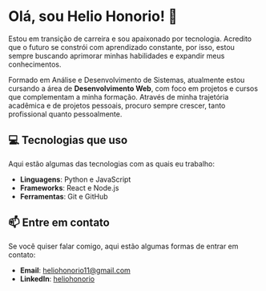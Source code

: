 # Olá, sou Helio Honorio! 👋

Estou em transição de carreira e sou apaixonado por tecnologia. Acredito que o futuro se constrói com aprendizado constante, por isso, estou sempre buscando aprimorar minhas habilidades e expandir meus conhecimentos. 

Formado em Análise e Desenvolvimento de Sistemas, atualmente estou cursando a área de **Desenvolvimento Web**, com foco em projetos e cursos que complementam a minha formação. Através de minha trajetória acadêmica e de projetos pessoais, procuro sempre crescer, tanto profissional quanto pessoalmente.

## 💻 Tecnologias que uso

Aqui estão algumas das tecnologias com as quais eu trabalho:

- **Linguagens**: Python e JavaScript
- **Frameworks**: React e Node.js
- **Ferramentas**: Git e GitHub

## 📫 Entre em contato

Se você quiser falar comigo, aqui estão algumas formas de entrar em contato:

- **Email**: [heliohonorio11@gmail.com](mailto:heliohonorio11@gmail.com)
- **LinkedIn**: [heliohonorio](https://www.linkedin.com/in/heliohonorio/)
